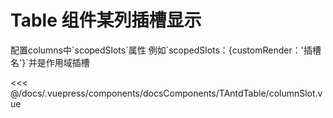 # Table 组件某列插槽显示

<common-code-format>
  <docsComponents-TAntdTable-columnSlot slot="source"></docsComponents-TAntdTable-columnSlot>
 配置columns中`scopedSlots`属性
 例如`scopedSlots：{customRender：'插槽名'}`并是作用域插槽

<<< @/docs/.vuepress/components/docsComponents/TAntdTable/columnSlot.vue
</common-code-format>